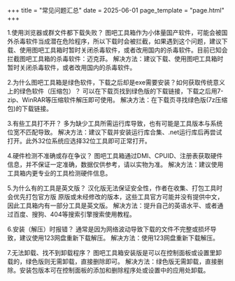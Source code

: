 +++
title = "常见问题汇总"
date = 2025-06-01
page_template = "page.html"
+++

1.使用浏览器或群文件都下载失败？
图吧工具箱作为小体量国产软件，可能会被国外杀毒软件当成潜在危险程序，所以下载时会被拦截，如果遇到这个问题，建议下载、使用图吧工具箱时暂时关闭杀毒软件，或者改用国内的杀毒软件。目前已知会拦截图吧工具箱的杀毒软件：迈克菲。
解决方法：建议下载、使用图吧工具箱时暂时关闭杀毒软件，或者改用国内的杀毒软件。

2.为什么图吧工具箱是绿色软件，下载之后却是exe需要安装？如何获取传统意义上的绿色软件（压缩包）？
可以在下载页找到绿色版的下载链接，下载之后用7-zip、WinRAR等压缩软件解压即可使用。
解决方法：在下载页寻找绿色版(7z压缩包)的下载链接。

3.有些工具打不开？
多为缺少工具所需运行库导致，也有可能是工具版本与系统位宽不匹配导致。
解决方法：建议下载并安装运行库合集、.net运行库后再尝试打开。此外32位系统应选择32位工具即可正常打开。

4.硬件检测不准确或存在争议？
图吧工具箱通过DMI、CPUID、注册表获取硬件信息，并不保证一定准确，数据仅供参考，请以实物为准。
解决方法：建议使用工具箱内更专业的工具检测硬件信息。

5.为什么有的工具是英文版？
汉化版无法保证安全性，作者在收集、打包工具时会优先打包官方版 原版或未经修改的版本，这些工具官方可能并没有提供中文，因此工具箱内有一部分工具是英文版。
解决方法：提升自己的英语水平、或者通过百度、搜狗、404等搜索引擎搜索使用教程。

6.安装（解压）时报错？
通常是因为网络波动导致下载的文件不完整或损坏导致，建议使用123网盘重新下载解压。
解决方法：使用123网盘重新下载解压。

7.无法卸载、找不到卸载程序？
图吧工具箱安装版是可以在控制面板或设置里卸载的，绿色版则无需卸载，直接删除即可。
解决方法：绿色版无需卸载，直接删除。安装包版本可在控制面板的添加和删除程序处或设置中的应用处卸载。
